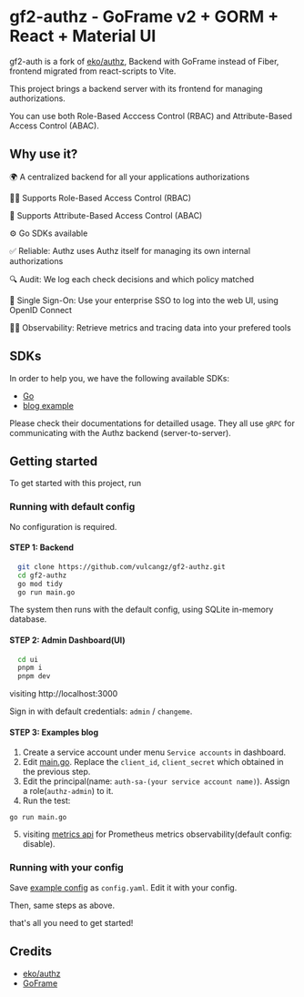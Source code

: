 # gf2-authz - GoFrame v2 + GORM + React + Material UI

gf2-auth is a fork of [eko/authz](https://github.com/eko/authz), Backend with GoFrame instead of Fiber, frontend migrated from react-scripts to Vite.

This project brings a backend server with its frontend for managing authorizations.

You can use both Role-Based Acccess Control (RBAC) and Attribute-Based Access Control (ABAC).

## Why use it?

🌍  A centralized backend for all your applications authorizations

🙋‍♂️  Supports Role-Based Access Control (RBAC)

📌  Supports Attribute-Based Access Control (ABAC)

⚙️   Go SDKs available

✅  Reliable: Authz uses Authz itself for managing its own internal authorizations

🔍  Audit: We log each check decisions and which policy matched

🔐  Single Sign-On: Use your enterprise SSO to log into the web UI, using OpenID Connect

🕵️‍♂️  Observability: Retrieve metrics and tracing data into your prefered tools

## SDKs

In order to help you, we have the following available SDKs:

- [Go](https://github.com/vulcangz/gf2-authz/tree/main/pkg/sdk)
- [blog example](https://github.com/vulcangz/gf2-authz/tree/main/examples/blog)

Please check their documentations for detailled usage. They all use `gRPC` for communicating with the Authz backend (server-to-server).

## Getting started

To get started with this project, run

### Running with default config

No configuration is required. 

#### STEP 1: Backend

```bash
  git clone https://github.com/vulcangz/gf2-authz.git
  cd gf2-authz
  go mod tidy
  go run main.go
```

The system then runs with the default config, using SQLite in-memory database.



#### STEP 2: Admin Dashboard(UI)

```bash
  cd ui
  pnpm i
  pnpm dev
```

visiting http://localhost:3000

Sign in with default credentials: `admin` / `changeme`.

#### STEP 3: Examples blog

1. Create a service account under menu `Service accounts` in dashboard.
2. Edit [main.go](https://github.com/vulcangz/gf2-authz/blob/main/examples/blog/main.go#L18-L19). Replace the `client_id`, `client_secret` which obtained in the previous step.
3. Edit the principal(name: `auth-sa-(your service account name)`). Assign a role(`authz-admin`) to it.
4. Run the test:
```
go run main.go
```
5. visiting [metrics api](http://localhost:8080/v1/metrics) for Prometheus metrics observability(default config: disable). 

### Running with your config

Save [example config](https://github.com/vulcangz/gf2-authz/blob/main/manifest/config/config.example.yaml) as `config.yaml`. Edit it with your config.

Then, same steps as above.


that's all you need to get started!


## Credits

- [eko/authz](https://github.com/eko/authz)
- [GoFrame](https://github.com/gogf/gf)
